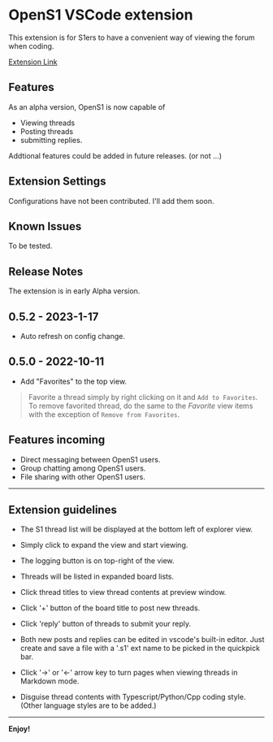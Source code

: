 # OpenS1 VSCode extension
This extension is for S1ers to have a convenient way of viewing the forum when coding.

[Extension Link](https://marketplace.visualstudio.com/items?itemName=nessaj.opens1)

## Features

As an alpha version, OpenS1 is now capable of 
 - Viewing threads 
 - Posting threads 
 - submitting replies.

Addtional features could be added in future releases. (or not ...)


## Extension Settings

Configurations have not been contributed. I'll add them soon.

## Known Issues

To be tested.

## Release Notes

The extension is in early Alpha version.

## 0.5.2 - 2023-1-17

- Auto refresh on config change.

## 0.5.0 - 2022-10-11

- Add "Favorites" to the top view.
> Favorite a thread simply by right clicking on it and `Add to Favorites`.
> To remove favorited thread, do the same to the *Favorite* view items with the exception of `Remove from Favorites`.


## Features incoming

- Direct messaging between OpenS1 users.
- Group chatting among OpenS1 users.
- File sharing with other OpenS1 users.

---

## Extension guidelines

 - The S1 thread list will be displayed at the bottom left of explorer view. 

 - Simply click to expand the view and start viewing.

 - The logging button is on top-right of the view.

 - Threads will be listed in expanded board lists.

 - Click thread titles to view thread contents at preview window.

 - Click '+' button of the board title to post new threads.

 - Click 'reply' button of threads to submit your reply.

 - Both new posts and replies can be edited in vscode's built-in editor. 
 Just create and save a file with a '.s1' ext name to be picked in the quickpick bar.

 - Click '->' or '<-' arrow key to turn pages when viewing threads in Markdown mode.

 - Disguise thread contents with Typescript/Python/Cpp coding style. (Other language styles are to be added.)
----

**Enjoy!**
